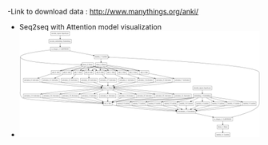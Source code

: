 
 -Link to download data : http://www.manythings.org/anki/
 
 - Seq2seq with Attention model visualization
 - ![title](images/model.png)
